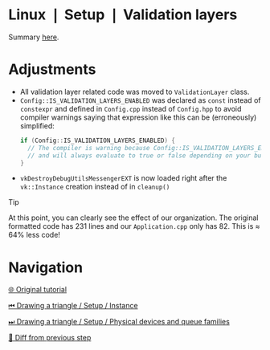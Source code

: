 # Linux ❘ Setup ❘ Validation layers

Summary [here](https://github.com/Pacheco95/khronos-vulkan-tutorial-cpp/tree/linux-summary).

# Adjustments

- All validation layer related code was moved to `ValidationLayer` class.
- `Config::IS_VALIDATION_LAYERS_ENABLED` was declared as `const` instead of `constexpr` and defined in `Config.cpp`
  instead of `Config.hpp` to avoid compiler warnings saying that expression like this can be (erroneously) simplified:
  ```c++
  if (Config::IS_VALIDATION_LAYERS_ENABLED) {
    // The compiler is warning because Config::IS_VALIDATION_LAYERS_ENABLED is a constexpr
    // and will always evaluate to true or false depending on your build target (Debug / Release)
  }
  ```
- `vkDestroyDebugUtilsMessengerEXT` is now loaded right after the `vk::Instance` creation instead of in `cleanup()`

> [!TIP]
> At this point, you can clearly see the effect of our organization.
> The original formatted code has 231 lines and our `Application.cpp` only has 82. This is ≈ 64% less code!

# Navigation

[🌐 Original tutorial](https://docs.vulkan.org/tutorial/latest/03_Drawing_a_triangle/00_Setup/02_Validation_layers.html)

[⏮ Drawing a triangle / Setup / Instance](https://github.com/Pacheco95/khronos-vulkan-tutorial-cpp/tree/linux/02-drawing-triangle/01-setup/02-instance)

[⏭ Drawing a triangle / Setup / Physical devices and queue families](https://github.com/Pacheco95/khronos-vulkan-tutorial-cpp/tree/linux/02-drawing-triangle/01-setup/04-physical-devices-and-queue-families)

[🔄 Diff from previous step](https://github.com/Pacheco95/khronos-vulkan-tutorial-cpp/compare/linux/02-drawing-triangle/01-setup/02-instance...linux/02-drawing-triangle/01-setup/03-validation-layers)
